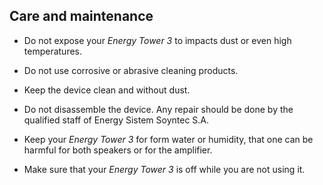 ## Care and maintenance

* Do not expose your *Energy Tower 3* to impacts dust or even high temperatures.

* Do not use corrosive or abrasive cleaning products.
* Keep the device clean and without dust.
* Do not disassemble the device. Any repair should be done by the qualified staff of Energy Sistem Soyntec S.A.
* Keep your *Energy Tower 3* for form water or humidity, that one can be harmful for both speakers or for the amplifier.
* Make sure that your *Energy Tower 3* is off while you are not using it.
